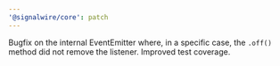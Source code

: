 ```yaml
---
'@signalwire/core': patch
---
```


Bugfix on the internal EventEmitter where, in a specific case, the `.off()` method did not remove the listener. Improved test coverage.
